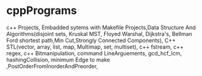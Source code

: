 # cppPrograms
c++ Projects, Embadded sytems with Makefile Projects,Data Structure And Algorithms(disjoint sets, Kruskal MST, Floyed Warshal, Dijkstra's, Bellman Ford shortest path,Min Cut,Strongly Connected Components), C++ STL(vector, array, list, map, Multimap, set, multiset), c++ fstream, c++ regex, c++ Bitmanipulation, command LineArguements, gcd_hcf_lcm, hashingCollision, minimum Edge to make ,PostOrderFromInorderAndPreorder, 
